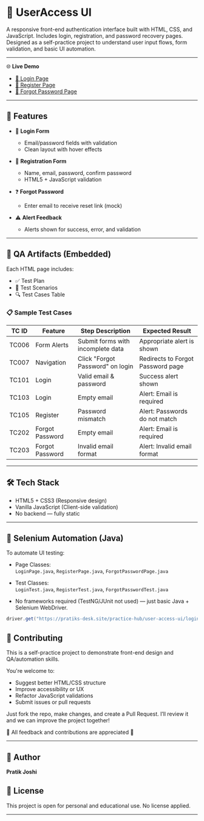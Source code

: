 # 🔐 UserAccess UI

A responsive front-end authentication interface built with HTML, CSS, and JavaScript. Includes login, registration, and password recovery pages. Designed as a self-practice project to understand user input flows, form validation, and basic UI automation.

---

🌐 **Live Demo**

- [🔑 Login Page](https://pratiks-desk.site/user-access-ui/login.html)  
- [📝 Register Page](https://pratiks-desk.site/user-access-ui/register.html)  
- [🔁 Forgot Password Page](https://pratiks-desk.site/user-access-ui/forgot-password.html)

---

## 📌 Features

- 🔐 **Login Form**
  - Email/password fields with validation
  - Clean layout with hover effects

- 📝 **Registration Form**
  - Name, email, password, confirm password
  - HTML5 + JavaScript validation

- ❓ **Forgot Password**
  - Enter email to receive reset link (mock)

- ⚠️ **Alert Feedback**
  - Alerts shown for success, error, and validation

---

## 🧪 QA Artifacts (Embedded)

Each HTML page includes:

- ✅ Test Plan  
- 🧾 Test Scenarios  
- 🔍 Test Cases Table

### 📋 Sample Test Cases

| TC ID   | Feature           | Step Description                     | Expected Result                     |
|---------|-------------------|--------------------------------------|-------------------------------------|
| TC006   | Form Alerts       | Submit forms with incomplete data    | Appropriate alert is shown          |
| TC007   | Navigation        | Click "Forgot Password" on login     | Redirects to Forgot Password page   |
| TC101   | Login             | Valid email & password               | Success alert shown                 |
| TC103   | Login             | Empty email                          | Alert: Email is required            |
| TC105   | Register          | Password mismatch                    | Alert: Passwords do not match       |
| TC202   | Forgot Password   | Empty email                          | Alert: Email is required            |
| TC203   | Forgot Password   | Invalid email format                 | Alert: Invalid email format         |

---

## 🛠️ Tech Stack

- HTML5 + CSS3 (Responsive design)
- Vanilla JavaScript (Client-side validation)
- No backend — fully static

---

## 🤖 Selenium Automation (Java)

To automate UI testing:

- Page Classes:  
  `LoginPage.java`, `RegisterPage.java`, `ForgotPasswordPage.java`

- Test Classes:  
  `LoginTest.java`, `RegisterTest.java`, `ForgotPasswordTest.java`

- No frameworks required (TestNG/JUnit not used) — just basic Java + Selenium WebDriver.

```java
driver.get("https://pratiks-desk.site/practice-hub/user-access-ui/login.html");

```
## 🤝 Contributing

This is a self-practice project to demonstrate front-end design and QA/automation skills.

You're welcome to:
- Suggest better HTML/CSS structure
- Improve accessibility or UX
- Refactor JavaScript validations
- Submit issues or pull requests

Just fork the repo, make changes, and create a Pull Request. I’ll review it and we can improve the project together!

📢 All feedback and contributions are appreciated 🙏

---

## 👤 Author

**Pratik Joshi**

## 📃 License

This project is open for personal and educational use. No license applied.

---


